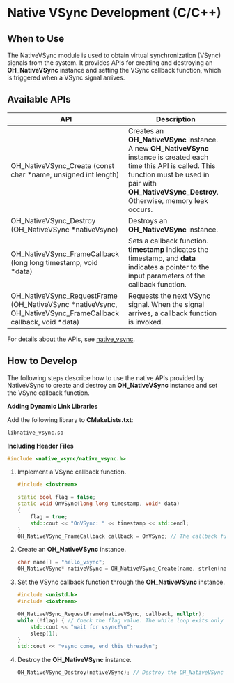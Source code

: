 # Native VSync Development (C/C++)

## When to Use

The NativeVSync module is used to obtain virtual synchronization (VSync) signals from the system. It provides APIs for creating and destroying an **OH_NativeVSync** instance and setting the VSync callback function, which is triggered when a VSync signal arrives.

## Available APIs

| API| Description| 
| -------- | -------- |
| OH_NativeVSync_Create (const char \*name, unsigned int length) | Creates an **OH_NativeVSync** instance. A new **OH_NativeVSync** instance is created each time this API is called. This function must be used in pair with **OH_NativeVSync_Destroy**. Otherwise, memory leak occurs.|
| OH_NativeVSync_Destroy (OH_NativeVSync \*nativeVsync) | Destroys an **OH_NativeVSync** instance.| 
| OH_NativeVSync_FrameCallback (long long timestamp, void \*data) | Sets a callback function. **timestamp** indicates the timestamp, and **data** indicates a pointer to the input parameters of the callback function.| 
| OH_NativeVSync_RequestFrame (OH_NativeVSync \*nativeVsync, OH_NativeVSync_FrameCallback callback, void \*data) | Requests the next VSync signal. When the signal arrives, a callback function is invoked.| 

For details about the APIs, see [native_vsync](../reference/apis-arkgraphics2d/_native_vsync.md).

## How to Develop

The following steps describe how to use the native APIs provided by NativeVSync to create and destroy an **OH_NativeVSync** instance and set the VSync callback function.

**Adding Dynamic Link Libraries**

Add the following library to **CMakeLists.txt**:
```txt
libnative_vsync.so
```

**Including Header Files**
```c++
#include <native_vsync/native_vsync.h>
```

1. Implement a VSync callback function.
    ```c++
    #include <iostream>

    static bool flag = false;
    static void OnVSync(long long timestamp, void* data)
    {
        flag = true;
        std::cout << "OnVSync: " << timestamp << std::endl;
    }
    OH_NativeVSync_FrameCallback callback = OnVSync; // The callback function must be of the OH_NativeVSync_FrameCallback type.
     ```
2. Create an **OH_NativeVSync** instance.
    ```c++
    char name[] = "hello_vsync";
    OH_NativeVSync* nativeVSync = OH_NativeVSync_Create(name, strlen(name));
     ```

3. Set the VSync callback function through the **OH_NativeVSync** instance.
    ```c++
    #include <unistd.h>
    #include <iostream>

    OH_NativeVSync_RequestFrame(nativeVSync, callback, nullptr);
    while (!flag) { // Check the flag value. The while loop exits only after the VSync callback function is executed, indicating that a VSync signal is received.
        std::cout << "wait for vsync!\n";
        sleep(1);
    }
    std::cout << "vsync come, end this thread\n";
    ```

4. Destroy the **OH_NativeVSync** instance.
    ```c++
    OH_NativeVSync_Destroy(nativeVSync); // Destroy the OH_NativeVSync instance when the application does not need to receive VSync signals.
    ```
